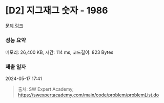 # [D2] 지그재그 숫자 - 1986 

[문제 링크](https://swexpertacademy.com/main/code/problem/problemDetail.do?contestProbId=AV5PxmBqAe8DFAUq) 

### 성능 요약

메모리: 26,400 KB, 시간: 114 ms, 코드길이: 823 Bytes

### 제출 일자

2024-05-17 17:41



> 출처: SW Expert Academy, https://swexpertacademy.com/main/code/problem/problemList.do